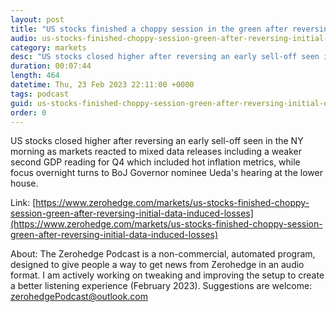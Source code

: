 ```yaml
---
layout: post
title: "US stocks finished a choppy session in the green after reversing the initial data-induced losses - Newsquawk Asia-Pac Market Open"
audio: us-stocks-finished-choppy-session-green-after-reversing-initial-data-induced-losses-0
category: markets
desc: "US stocks closed higher after reversing an early sell-off seen in the NY morning as markets reacted to mixed data releases including a weaker second GDP reading for Q4 which included hot inflation metrics, while focus overnight turns to BoJ Governor nominee Ueda's hearing at the lower house."
duration: 00:07:44
length: 464
datetime: Thu, 23 Feb 2023 22:11:00 +0000
tags: podcast
guid: us-stocks-finished-choppy-session-green-after-reversing-initial-data-induced-losses-0
order: 0
---
```

US stocks closed higher after reversing an early sell-off seen in the NY morning as markets reacted to mixed data releases including a weaker second GDP reading for Q4 which included hot inflation metrics, while focus overnight turns to BoJ Governor nominee Ueda's hearing at the lower house.

Link: [https://www.zerohedge.com/markets/us-stocks-finished-choppy-session-green-after-reversing-initial-data-induced-losses](https://www.zerohedge.com/markets/us-stocks-finished-choppy-session-green-after-reversing-initial-data-induced-losses)

About: The Zerohedge Podcast is a non-commercial, automated program, designed to give people a way to get news from Zerohedge in an audio format.  I am actively working on tweaking and improving the setup to create a better listening experience (February 2023).  Suggestions are welcome: [zerohedgePodcast@outlook.com](mailto:zerohedgePodcast@outlook.com)